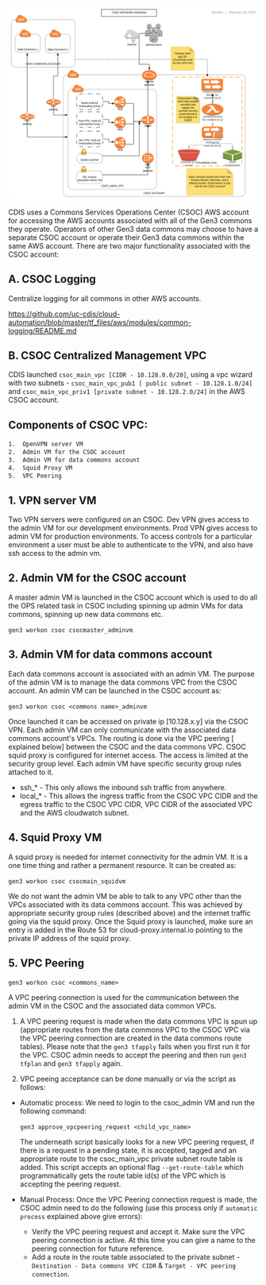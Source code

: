 ![CSOC_networkdiag](CSOC_DETAILS_v1.svg)

CDIS uses a Commons Services Operations Center (CSOC) AWS account for accessing the AWS accounts associated with all of the Gen3 commons they operate. Operators of other Gen3 data commons may choose to have a separate CSOC account or operate their Gen3 data commons within the same AWS account. There are two major functionality associated with the CSOC account:

## A. CSOC Logging
Centralize logging for all commons in other AWS accounts.

https://github.com/uc-cdis/cloud-automation/blob/master/tf_files/aws/modules/common-logging/README.md

## B. CSOC Centralized Management VPC
CDIS launched  `csoc_main_vpc [CIDR - 10.128.0.0/20]`, using a vpc wizard with two subnets - `csoc_main_vpc_pub1 [ public subnet - 10.128.1.0/24]` and `csoc_main_vpc_priv1 [private subnet - 10.128.2.0/24]` in the AWS CSOC account.

## Components of CSOC VPC:

	1.	OpenVPN server VM
	2.	Admin VM for the CSOC account
	3.	Admin VM for data commons account
	4.	Squid Proxy VM
	5.	VPC Peering



## 1. VPN server VM

Two VPN servers were configured on an CSOC. Dev VPN gives access to the admin VM for our development environments. Prod VPN gives access to admin VM for production environments. To access controls for a particular environment a user must be able to authenticate to the VPN, and also have ssh access to the admin vm.

## 2. Admin VM for the CSOC account

A master admin VM is launched in the CSOC account which is used to do all the OPS related task in CSOC including spinning up admin VMs for data commons, spinning up new data commons etc.

`gen3 workon csoc csocmaster_adminvm`

## 3. Admin VM for data commons account

Each data commons account is  associated with an admin VM. The purpose of the admin VM is to manage the data commons VPC from the CSOC account. An admin VM can be launched in the CSOC account as:

`gen3 workon csoc <commons name>_adminvm`

Once launched it can be accessed on private ip [10.128.x.y]  via the  CSOC VPN. Each admin VM can only communicate with the associated data commons account's VPCs.
The routing is done via the VPC peering [ explained below] between the CSOC and the data commons VPC. CSOC squid proxy is configured for internet access. The access is limited at the security group level. Each admin VM have specific security group rules attached to it.
* ssh_* - This only allows the inbound ssh traffic from anywhere.
* local_* - This allows the ingress traffic from the CSOC VPC CIDR and the egress traffic to the CSOC VPC CIDR, VPC CIDR of the associated VPC and the AWS cloudwatch subnet.


## 4. Squid Proxy VM

A squid proxy is needed for internet connectivity for the admin VM. It is a one time thing and rather a permanent resource. It can be created as:

`gen3 workon csoc csocmain_squidvm`

 We do not want the admin VM be able to talk to any VPC other than the VPCs associated with its data commons account. This was achieved by appropriate security group rules (described above) and the internet traffic going via the squid proxy. Once the Squid proxy is launched, make sure an entry is added in the Route 53 for cloud-proxy.internal.io pointing to the private IP address of the squid proxy.


## 5. VPC Peering

`gen3 workon csoc <commons_name>`

A VPC peering connection is used for the communication between the admin VM in the CSOC and the associated data common VPCs.
1.  A VPC peering request is made when the data commons VPC is spun up (appropriate routes from the data commons VPC to the CSOC VPC via the VPC peering connection  are created in the data commons route tables). Please note that the `gen3 tfapply` fails when you first run it for the VPC. CSOC admin needs to accept the peering and then run `gen3 tfplan` and `gen3 tfapply` again.

2. VPC peeing acceptance can be done manually or via the script as follows:
* Automatic process: We need to login to the csoc_admin VM and run the following command:

  `gen3 approve_vpcpeering_request <child_vpc_name>`

  The underneath script basically looks for a new VPC peering request, if there is a request in a pending state, it is accepted, tagged and  an appropriate route to the csoc_main_vpc private subnet route table is added. This script accepts an optional flag `--get-route-table` which programmatically gets the route table id(s) of the VPC which is accepting the peering request.

*  Manual Process: Once the VPC Peering connection request is made, the CSOC admin need to do the following (use this process only if `automatic process` explained above give errors):
	*	Verify the VPC  peering request and accept it. Make sure the VPC peering connection is active. At this time you can give a name to the peering connection for future reference.
	*	Add a route in the  route table associated to the private subnet - `Destination - Data commons VPC CIDR` & `Target - VPC peering connection`.
